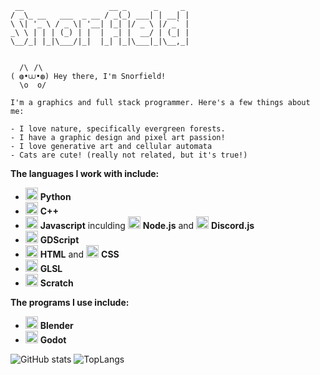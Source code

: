 ```
 __                   __ _      _     _ 
/ _\_ __   ___  _ __ / _(_) ___| | __| |
\ \| '_ \ / _ \| '__| |_| |/ _ \ |/ _` |
_\ \ | | | (_) | |  |  _| |  __/ | (_| |
\__/_| |_|\___/|_|  |_| |_|\___|_|\__,_|
                                        

  /\⠀/\
( ◍•⩊•◍) Hey there, I'm Snorfield!
  \o  o/

I'm a graphics and full stack programmer. Here's a few things about me:

- I love nature, specifically evergreen forests. 
- I have a graphic design and pixel art passion!
- I love generative art and cellular automata
- Cats are cute! (really not related, but it's true!)
```



**The languages I work with include:**
-  <img src="https://cdn.jsdelivr.net/npm/simple-icons@v15/icons/python.svg" alt="Python" width="20" /> **Python**
-  <img src="https://cdn.jsdelivr.net/npm/simple-icons@v15/icons/cplusplus.svg" alt="CPP" width="20" /> **C++**
- <img src="https://cdn.jsdelivr.net/npm/simple-icons@v15/icons/javascript.svg" alt="Javascript" width="20" /> **Javascript** inculding <img src="https://cdn.jsdelivr.net/npm/simple-icons@v15/icons/nodedotjs.svg" alt="Node.js" width="20" /> **Node.js** and <img src="https://cdn.jsdelivr.net/npm/simple-icons@v15/icons/discorddotjs.svg" alt="discord.js" width="20" /> **Discord.js**
-  <img src="https://cdn.jsdelivr.net/npm/simple-icons@v15/icons/godotengine.svg" alt="Javascript" width="20" /> **GDScript**
-  <img src="https://cdn.jsdelivr.net/npm/simple-icons@v15/icons/html5.svg" alt="Javascript" width="20" /> **HTML** and <img src="https://cdn.jsdelivr.net/npm/simple-icons@v15/icons/css.svg" alt="Javascript" width="20" /> **CSS**
-  <img src="https://cdn.jsdelivr.net/npm/simple-icons@v15/icons/opengl.svg" alt="Javascript" width="20" /> **GLSL**
-  <img src="https://cdn.jsdelivr.net/npm/simple-icons@v15/icons/scratch.svg" alt="Scratch" width="20" /> **Scratch**

**The programs I use include:**
- <img src="https://cdn.jsdelivr.net/npm/simple-icons@v15/icons/blender.svg" alt="Blender" width="20" /> **Blender**
- <img src="https://cdn.jsdelivr.net/npm/simple-icons@v15/icons/godotengine.svg" alt="Blender" width="20" /> **Godot**

![GitHub stats](https://github-readme-stats.vercel.app/api?username=Snorfield&show_icons=true&theme=dark)
![TopLangs](https://github-readme-stats.vercel.app/api/top-langs/?username=Snorfield&layout=compact&theme=radical)


